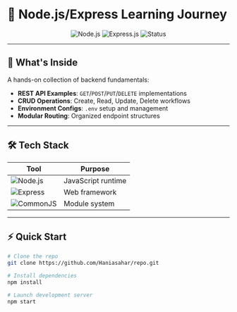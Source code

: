 # 🚀 Node.js/Express Learning Journey

<div align="center">
  <img src="https://img.shields.io/badge/Node.js-v18-green?logo=node.js" alt="Node.js">
  <img src="https://img.shields.io/badge/Express.js-4.x-lightgrey?logo=express" alt="Express.js">
  <img src="https://img.shields.io/badge/Status-Learning-yellow" alt="Status">
</div>

---

## 📂 **What's Inside**
A hands-on collection of backend fundamentals:
- **REST API Examples**: `GET`/`POST`/`PUT`/`DELETE` implementations  
- **CRUD Operations**: Create, Read, Update, Delete workflows  
- **Environment Configs**: `.env` setup and management  
- **Modular Routing**: Organized endpoint structures  

---

## 🛠️ **Tech Stack**
| Tool | Purpose |
|------|---------|
| ![Node.js](https://img.shields.io/badge/-Node.js-339933?logo=node.js) | JavaScript runtime |
| ![Express](https://img.shields.io/badge/-Express-000000?logo=express) | Web framework |
| ![CommonJS](https://img.shields.io/badge/-CommonJS-FFA500?logo=javascript) | Module system |

---

## ⚡ **Quick Start**
```bash
# Clone the repo
git clone https://github.com/Haniasahar/repo.git

# Install dependencies
npm install

# Launch development server
npm start